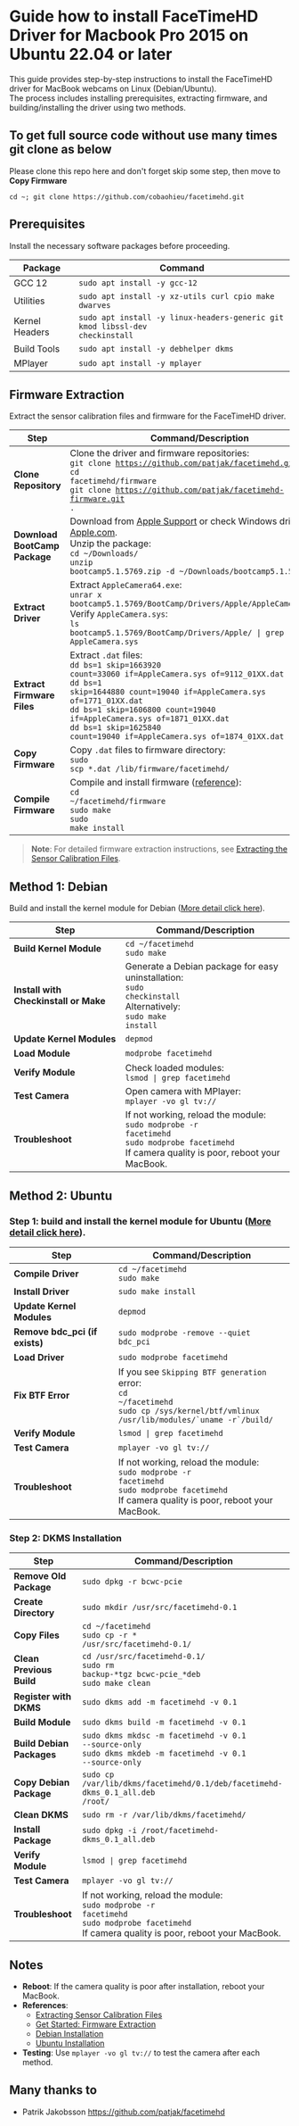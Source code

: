 # Guide how to install FaceTimeHD Driver for Macbook Pro 2015 on Ubuntu 22.04 or later

This guide provides step-by-step instructions to install the FaceTimeHD driver for MacBook webcams on Linux (Debian/Ubuntu). 
<br/>The process includes installing prerequisites, extracting firmware, and building/installing the driver using two methods.

## To get full source code without use many times git clone as below 

Please clone this repo here and don't forget skip some step, then move to **Copy Firmware**

`cd ~; git clone https://github.com/cobaohieu/facetimehd.git`

## Prerequisites

Install the necessary software packages before proceeding.

| Package              | Command                                      |
|----------------------|----------------------------------------------|
| GCC 12               | <code>sudo apt install -y gcc-12</code>      |
| Utilities            | <code>sudo apt install -y xz-utils curl cpio make dwarves</code> |
| Kernel Headers       | <code>sudo apt install -y linux-headers-generic git kmod libssl-dev checkinstall</code> |
| Build Tools          | <code>sudo apt install -y debhelper dkms</code> |
| MPlayer              | <code>sudo apt install -y mplayer</code>     |

## Firmware Extraction

Extract the sensor calibration files and firmware for the FaceTimeHD driver.

| Step | Command/Description |
|------|--------------------|
| **Clone Repository** | Clone the driver and firmware repositories:<br><code>git clone https://github.com/patjak/facetimehd.git</code><br><code>cd facetimehd/firmware</code><br><code>git clone https://github.com/patjak/facetimehd-firmware.git .</code> |
| **Download BootCamp Package** | Download from [Apple Support](https://support.apple.com/kb/DL1837) or check Windows drivers on [Apple.com](https://www.apple.com).<br>Unzip the package:<br><code>cd ~/Downloads/</code><br><code>unzip bootcamp5.1.5769.zip -d ~/Downloads/bootcamp5.1.5769/</code> |
| **Extract Driver** | Extract `AppleCamera64.exe`:<br><code>unrar x bootcamp5.1.5769/BootCamp/Drivers/Apple/AppleCamera64.exe</code><br>Verify `AppleCamera.sys`:<br><code>ls bootcamp5.1.5769/BootCamp/Drivers/Apple/ \| grep AppleCamera.sys</code> |
| **Extract Firmware Files** | Extract `.dat` files:<br><code>dd bs=1 skip=1663920 count=33060 if=AppleCamera.sys of=9112_01XX.dat</code><br><code>dd bs=1 skip=1644880 count=19040 if=AppleCamera.sys of=1771_01XX.dat</code><br><code>dd bs=1 skip=1606800 count=19040 if=AppleCamera.sys of=1871_01XX.dat</code><br><code>dd bs=1 skip=1625840 count=19040 if=AppleCamera.sys of=1874_01XX.dat</code> |
| **Copy Firmware** | Copy `.dat` files to firmware directory:<br><code>sudo scp *.dat /lib/firmware/facetimehd/</code> |
| **Compile Firmware** | Compile and install firmware ([reference](https://github.com/patjak/facetimehd/wiki/Get-Started#firmware-extraction)):<br><code>cd ~/facetimehd/firmware</code><br><code>sudo make</code><br><code>sudo make install</code> |

> **Note**: For detailed firmware extraction instructions, see [Extracting the Sensor Calibration Files](https://github.com/patjak/facetimehd/wiki/Extracting-the-sensor-calibration-files).

## Method 1: Debian

Build and install the kernel module for Debian ([More detail click here](https://github.com/patjak/facetimehd/wiki/Installation#get-started-on-debian)).

| Step | Command/Description |
|------|--------------------|
| **Build Kernel Module** | <code>cd ~/facetimehd</code><br><code>sudo make</code> |
| **Install with Checkinstall or Make** | Generate a Debian package for easy uninstallation:<br><code>sudo checkinstall</code> <br/>Alternatively:<br><code>sudo make install</code> |
| **Update Kernel Modules** | <code>depmod</code> |
| **Load Module** | <code>modprobe facetimehd</code> |
| **Verify Module** | Check loaded modules:<br><code>lsmod \| grep facetimehd</code> |
| **Test Camera** | Open camera with MPlayer:<br><code>mplayer -vo gl tv://</code> |
| **Troubleshoot** | If not working, reload the module:<br><code>sudo modprobe -r facetimehd</code><br><code>sudo modprobe facetimehd</code><br>If camera quality is poor, reboot your MacBook. |

## Method 2: Ubuntu

### Step 1: build and install the kernel module for Ubuntu ([More detail click here](https://github.com/patjak/facetimehd/wiki/Installation#get-started-on-ubuntu)).

| Step | Command/Description |
|------|--------------------|
| **Compile Driver** | <code>cd ~/facetimehd</code><br><code>sudo make</code> |
| **Install Driver** | <code>sudo make install</code> |
| **Update Kernel Modules** | <code>depmod</code> |
| **Remove bdc_pci (if exists)** | <code>sudo modprobe -remove --quiet bdc_pci</code> |
| **Load Driver** | <code>sudo modprobe facetimehd</code> |
| **Fix BTF Error** | If you see `Skipping BTF generation` error:<br><code>cd ~/facetimehd</code><br><code>sudo cp /sys/kernel/btf/vmlinux /usr/lib/modules/\`uname -r\`/build/</code> |
| **Verify Module** | <code>lsmod \| grep facetimehd</code> |
| **Test Camera** | <code>mplayer -vo gl tv://</code> |
| **Troubleshoot** | If not working, reload the module:<br><code>sudo modprobe -r facetimehd</code><br><code>sudo modprobe facetimehd</code><br>If camera quality is poor, reboot your MacBook. |

### Step 2: DKMS Installation

| Step | Command/Description |
|------|--------------------|
| **Remove Old Package** | <code>sudo dpkg -r bcwc-pcie</code> |
| **Create Directory** | <code>sudo mkdir /usr/src/facetimehd-0.1</code> |
| **Copy Files** | <code>cd ~/facetimehd</code><br><code>sudo cp -r * /usr/src/facetimehd-0.1/</code> |
| **Clean Previous Build** | <code>cd /usr/src/facetimehd-0.1/</code><br><code>sudo rm backup-*tgz bcwc-pcie_*deb</code><br><code>sudo make clean</code> |
| **Register with DKMS** | <code>sudo dkms add -m facetimehd -v 0.1</code> |
| **Build Module** | <code>sudo dkms build -m facetimehd -v 0.1</code> |
| **Build Debian Packages** | <code>sudo dkms mkdsc -m facetimehd -v 0.1 --source-only</code><br><code>sudo dkms mkdeb -m facetimehd -v 0.1 --source-only</code> |
| **Copy Debian Package** | <code>sudo cp /var/lib/dkms/facetimehd/0.1/deb/facetimehd-dkms_0.1_all.deb /root/</code> |
| **Clean DKMS** | <code>sudo rm -r /var/lib/dkms/facetimehd/</code> |
| **Install Package** | <code>sudo dpkg -i /root/facetimehd-dkms_0.1_all.deb</code> |
| **Verify Module** | <code>lsmod \| grep facetimehd</code> |
| **Test Camera** | <code>mplayer -vo gl tv://</code> |
| **Troubleshoot** | If not working, reload the module:<br><code>sudo modprobe -r facetimehd</code><br><code>sudo modprobe facetimehd</code><br>If camera quality is poor, reboot your MacBook. |

## Notes
- **Reboot**: If the camera quality is poor after installation, reboot your MacBook.
- **References**:
  - [Extracting Sensor Calibration Files](https://github.com/patjak/facetimehd/wiki/Extracting-the-sensor-calibration-files)
  - [Get Started: Firmware Extraction](https://github.com/patjak/facetimehd/wiki/Get-Started#firmware-extraction)
  - [Debian Installation](https://github.com/patjak/facetimehd/wiki/Installation#get-started-on-debian)
  - [Ubuntu Installation](https://github.com/patjak/facetimehd/wiki/Installation#get-started-on-ubuntu)
- **Testing**: Use `mplayer -vo gl tv://` to test the camera after each method.

## Many thanks to
- Patrik Jakobsson https://github.com/patjak/facetimehd